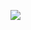 [![](https://mermaid.ink/img/pako:eNrNV11PE0EU_SuTebUQ-gGUfTAhtpgmBogFH6Q-DLtTOrGdqbOzQCUkaIgR0kQfRNHUpPgRNNGkUWP64h-i2__g7M623ZbdsmpE-9BsO_eec-89Z2Z3d6DODAw1aOJ7FqY6zhC0wVGlQIH8zOuCcbBqYq5-VxEXRCdVRAXIUYG5jqsiaHF-OXf-zzzmm0THAJnAVJfnYzJIoHVkukHGulpX304VE1evSmQNrF3PrtwBdqNpN_dA91Gz-6AFOq3GWftgwCwvZLjHqYHV1VxGxjwBnfreWbtlv_gG7OZR5-u3s5aEePKpe_Sh87ThA-s-PwD2q2f2l88Kz0PqlTAU6Gd06vQtH3dfHhdoQAvLS3nZg2S2X7e7h21gf_9oN_eDa5d5IJeJAb2E-AYGVUaoMEfL6o1OA1bVQMILU1G9NT-qijL8YSM93sTC4tRHb3GOpUi-DH_Pazez-eWlxXz2zkWZYYr6pnHS6r6qj5mGEd7-Qm4xc1HzskBO8GaU9q3fbt-K0r5vH_WNffzYPvoBpDM7h-9B52HTPm0MjO1LGE2_hTkp1sAKu4s9ElQW6qdaI9ibW8iOGkscoEVvjPLC2dJIEEbB_CYiZbRexs7ksTlIDhSLUCMgu7x-LjtYxlBacIOYIojb0zZq4niJo-HgsjzRlAyLTARIMazpOTK_groiW5BcPQRMjQimelO39197h95fcNMwkN9UwcSBbgobZgQP5TESgNAi4xUXIbpxUJ_KDMUYY58o6dFNdBHaP7aSumv1JFXHhbpLXpKlohQwmPiVCN6KjbGOHDEGnGyUBGBF0AdbwZUq44jXlEjINMkGrTgnvMQA06BCqHXhybeq7tJRPDfxx6bz55qWrmPTLFrl_8hSZ19adrNxqSYapQyyjfew4XkkZ4yX9BqjRcIrShO2RTE3S6Q6_iQK18_pqg-i4vD20L1puI4-pNdY99l-56Rh77ftw3cgLGlQfI7KXuUzCqq5Ti5JJsZrYXkTfbbBA3Xvofe03nlbD0t0FVj2SKqcOVaUj2EDU5ZHOEPOzqgQrrsp-6VJujWulDjbAhRvudrLnbHALGpktx0vDek0pkjXNc6mcnNBlnPGfaVR4_J2IIzBCpYeI4Z829txFgpQlHAFF6AmLw1cRFZZFGCB7spQZAmWr1EdaoJbOAbVy4L3cgi1IpIVx6B8ZYPaDtyGWiKZmpydik_PplKJ9NRsKp2OwRrUJuLJdGIymZxJxNMzybn43ExqNwbvMyYxEpPx9FwqMTOVlp-4zHPxbrtrDunuT6ZxE-Y?type=png)](https://mermaid.live/edit#pako:eNrNV11PE0EU_SuTebUQ-gGUfTAhtpgmBogFH6Q-DLtTOrGdqbOzQCUkaIgR0kQfRNHUpPgRNNGkUWP64h-i2__g7M623ZbdsmpE-9BsO_eec-89Z2Z3d6DODAw1aOJ7FqY6zhC0wVGlQIH8zOuCcbBqYq5-VxEXRCdVRAXIUYG5jqsiaHF-OXf-zzzmm0THAJnAVJfnYzJIoHVkukHGulpX304VE1evSmQNrF3PrtwBdqNpN_dA91Gz-6AFOq3GWftgwCwvZLjHqYHV1VxGxjwBnfreWbtlv_gG7OZR5-u3s5aEePKpe_Sh87ThA-s-PwD2q2f2l88Kz0PqlTAU6Gd06vQtH3dfHhdoQAvLS3nZg2S2X7e7h21gf_9oN_eDa5d5IJeJAb2E-AYGVUaoMEfL6o1OA1bVQMILU1G9NT-qijL8YSM93sTC4tRHb3GOpUi-DH_Pazez-eWlxXz2zkWZYYr6pnHS6r6qj5mGEd7-Qm4xc1HzskBO8GaU9q3fbt-K0r5vH_WNffzYPvoBpDM7h-9B52HTPm0MjO1LGE2_hTkp1sAKu4s9ElQW6qdaI9ibW8iOGkscoEVvjPLC2dJIEEbB_CYiZbRexs7ksTlIDhSLUCMgu7x-LjtYxlBacIOYIojb0zZq4niJo-HgsjzRlAyLTARIMazpOTK_groiW5BcPQRMjQimelO39197h95fcNMwkN9UwcSBbgobZgQP5TESgNAi4xUXIbpxUJ_KDMUYY58o6dFNdBHaP7aSumv1JFXHhbpLXpKlohQwmPiVCN6KjbGOHDEGnGyUBGBF0AdbwZUq44jXlEjINMkGrTgnvMQA06BCqHXhybeq7tJRPDfxx6bz55qWrmPTLFrl_8hSZ19adrNxqSYapQyyjfew4XkkZ4yX9BqjRcIrShO2RTE3S6Q6_iQK18_pqg-i4vD20L1puI4-pNdY99l-56Rh77ftw3cgLGlQfI7KXuUzCqq5Ti5JJsZrYXkTfbbBA3Xvofe03nlbD0t0FVj2SKqcOVaUj2EDU5ZHOEPOzqgQrrsp-6VJujWulDjbAhRvudrLnbHALGpktx0vDek0pkjXNc6mcnNBlnPGfaVR4_J2IIzBCpYeI4Z829txFgpQlHAFF6AmLw1cRFZZFGCB7spQZAmWr1EdaoJbOAbVy4L3cgi1IpIVx6B8ZYPaDtyGWiKZmpydik_PplKJ9NRsKp2OwRrUJuLJdGIymZxJxNMzybn43ExqNwbvMyYxEpPx9FwqMTOVlp-4zHPxbrtrDunuT6ZxE-Y)